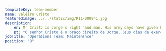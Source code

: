 ```yaml
---
templateKey: team-member
name: Valéiro Cristo
featuredimage: ../../static/img/R11-000941.jpg
description: 
    en: Mr Cristo is Jorge´s right hand man. His army days have given him great experience to tackle all our pesky maintenance jobs! Ever willing and ever cheerful, Cristo is always happy to help and will go the extra mile to try and solve the issue at hand.
    pt: "O senhor Cristo é o braço direito de Jorge. Seus dias de exército deram a ele grande experiência para lidar com todos os nossos trabalhos de manutenção incômodos! Sempre disposto e sempre alegre, Cristo está sempre feliz em ajudar e fará todo o possível para tentar resolver o problema em questão."
jobTitle: "Operations Team: Maintenance"
position: "8"
---
```



